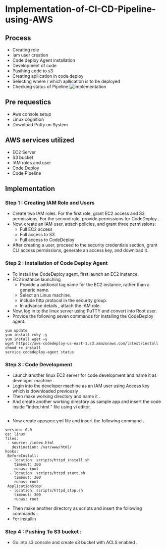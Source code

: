 # Implementation-of-CI-CD-Pipeline-using-AWS
## Process 
- Creating role 
- Iam user creation
- Code deploy Agent installation
- Development of code
- Pusihing code to s3
- Creating apllication in code deploy
- Selecting where / which apllication is to be deployed
-  Checking status of Pipeline
  ![implementation](https://github.com/shivanisathiyamoorthy/Implementation-of-CI-CD-Pipeline-using-AWS/assets/140683043/bcf7f1cc-977d-461a-8caf-9bfc13eb942f)

## Pre requestics
 - Aws console setup
 - Linux cognition
 - Download Putty on System
## AWS services utilized
 - EC2 Server
 - S3 bucket
 - IAM roles and user
 - Code Deploy
 - Code Pipeline
## Implementation
### Step 1 : Creating IAM Role and Users
 - Create two IAM roles. For the first role, grant EC2 access and S3 permissions. For the second role, provide permissions for CodeDeploy .
 - Now, create an IAM user, attach policies, and grant three permissions:
      - Full EC2 access
      - Full access to S3
      - Full access to CodeDeploy
 - After creating a user, proceed to the security credentials section, grant CLI access permissions, generate an access key, and download it.
 ### Step 2 : Installation of Code Deploy Agent 
  - To install the CodeDeploy agent, first launch an  EC2 instance.
  - EC2 instance launching
    - Provide a addional tag name for the EC2 instance, rather than a generic name.
    - Select an Linux machine.
    -  include http protocol in the security group.
    - In advance details , attach the IAM role.
  - Now, log in to the linux server using PuTTY and convert into Root user.
  - Provide the following seven commands for installing the CodeDeploy agent.
```
yum update
yum install ruby –y
yum install wget –y
wget https://aws-codedeploy-us-east-1.s3.amazonaws.com/latest/install
chmod +x install
service codedeploy-agent status
```
### Step 3 : Code Development
 - Launch another  linux EC2 server for code development and name it as developer machine .
 - Login into the developer  machine as an IAM user using Access key which is downloaded previously .
 - Then make working directory and name it .
 - And create another working directory as sample app and insert the code inside "index.html " file using vi editor.
```vi index.html
```
- Now create  appspec.yml file and insert the following command .
```
version: 0.0
os: linux
files:
 - source: /index.html
   destination: /var/www/html/
hooks:
 BeforeInstall:
  - location: scripts/httpd_install.sh
    timeout: 300
    runas: root
  - location: scripts/httpd_start.sh
    timeout: 300
    runas: root
 ApplicationStop:
  - location: scripts/httpd_stop.sh
    timeout: 300
    runas: root
```
- Then make another directory as scripts and insert the following commands :
- For installin
### Step 4 : Pushing To S3 bucket :
- Go into s3 console and create s3 bucket with ACLS enabled .
 


